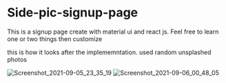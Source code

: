 # Side-pic-signup-page
This is a signup page create with material ui and react js. Feel free to learn one or two things then customize

this is how it looks after the implememntation.
used random unsplashed photos

![Screenshot_2021-09-05_23_35_19](https://user-images.githubusercontent.com/41311815/132597319-eac18504-b0ac-4b07-9210-fe8a559751ab.png)
![Screenshot_2021-09-06_00_48_05](https://user-images.githubusercontent.com/41311815/132597326-09a0d161-e21d-4d33-a0f8-bbcd7909cf44.png)

